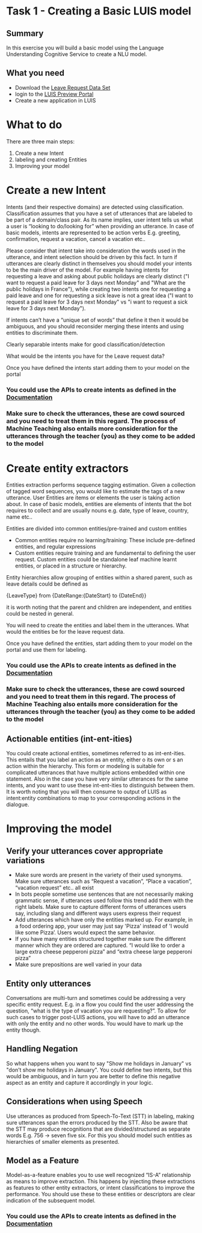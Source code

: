 # Task 1 - Creating a Basic LUIS model

## Summary
In this exercise you will build a basic model using the Language Understanding Cognitive Service to create a NLU model.


## What you need
- Download the [Leave Request Data Set](Data/HR_vacation_data.csv)
- login to the [LUIS Preview Portal](http://preview.luis.ai)
- Create a new application in LUIS


# What to do

There are three main steps:
1. Create a new Intent
2. labeling and creating Entities
3. Improving your model


# Create a new Intent
Intents (and their respective domains) are detected using classification. Classification assumes that you have a set of utterances that are labeled to be part of a domain/class pair. As its name implies, user intent tells us what a user is “looking to do/looking for” 
when providing an utterance. In case of basic models, intents are represented to be action verbs E.g. greeting, confirmation, request a vacation, cancel a vacation etc..

Please consider that intent take into consideration the words used in the utterance, and intent selection should be driven by this fact. In turn if utterances are clearly distinct in themselves you should model your intents to be the main driver of the model. For example having intents for requesting a leave and asking about public holidays are clearly distinct ("I want to request a paid leave for 3 days next Monday" and "What are the public holidays in France"), while creating two intents one for requesting a paid leave and one for requesting a 
sick leave is not a great idea ("I want to request a paid leave for 3 days next Monday" vs "i want to request a sick leave for 3 days next Monday").

If intents can’t have a “unique set of words” that define it then it would be ambiguous, and you should reconsider merging these intents and using entities to discriminate them.

Clearly separable intents make for good classification/detection


What would be the intents you have for the Leave request data?

Once you have defined the intents start adding them to your model on the portal

### You could use the APIs to create intents as defined in the [Documentation](https://westeurope.dev.cognitive.microsoft.com/docs/services/luis-programmatic-apis-v3-0-preview/operations/5890b47c39e2bb052c5b9c2f) 

### Make sure to check the utterances, these are cowd sourced and you need to treat them in this regard. The process of Machine Teaching also entails more consideration for the utterances through the teacher (you) as they come to be added to the model

# Create entity extractors
Entities extraction performs sequence tagging estimation. Given a collection of tagged word sequences, you would like to estimate the tags of a new utterance. User Entities are items or elements the user is taking action about. 
In case of basic models, entities are elements of intents that the bot requires to collect and are usually nouns e.g. date, type of leave, country, name etc..

Entities are divided into common entities/pre-trained and custom entities
- Common entities require no learning/training: These include pre-defined entities, and regular expressions
- Custom entities require training and are fundamental to defining the user request. Custom entities could be standalone leaf machine learnt entities, or placed in a structure or hierarchy. 

Entity hierarchies allow grouping of entities within a shared parent, such as leave details could be defined as

{LeaveType} from {DateRange:{DateStart} to {DateEnd}}

it is worth noting that the parent and children are independent, and entities could be nested in general.


You will need to create the entities and label them in the utterances. What would the entities be for the leave request data.

Once you have defined the entities, start adding them to your model on the portal and use them for labeling.

### You could use the APIs to create intents as defined in the [Documentation](https://westeurope.dev.cognitive.microsoft.com/docs/services/luis-programmatic-apis-v3-0-preview/operations/5890b47c39e2bb052c5b9c2f) 

### Make sure to check the utterances, these are cowd sourced and you need to treat them in this regard. The process of Machine Teaching also entails more consideration for the utterances through the teacher (you) as they come to be added to the model


## Actionable entities (int-ent-ities)


You could create actional entities, sometimes referred to as int-ent-ities. This entails that you label an action as an entity, either o its own or s an action within the hierarchy. This form or modeling is suitable for complicated utterances that have multiple actions embedded
within one statement. Also in the case you have very similar utterances for the same intents, and you want to use these int-ent-ities to distinguish between them. It is worth noting that you will then consume to output of LUIS as intent:entity combinations to map to your corresponding actions in the dialogue.


# Improving the model

## Verify your utterances cover appropriate variations
- Make sure words are present in the variety of their used synonyms. Make sure utterances such as “Request a vacation”, “Place a vacation”, “vacation request” etc.. all exist
- In bots people sometime use sentences that are not necessarily making grammatic sense, if utterances used follow this trend add them with the right labels. Make sure to capture different forms of utterances users say, including slang and different ways users express their request
- Add utterances which have only the entities marked up. For example, in a food ordering app, your user may just say 'Pizza' instead of 'I would like some Pizza’. Users would expect the same behavior. 
- If you have many entities structured together make sure the different manner which they are ordered are captured. “I would like to order a large extra cheese pepperoni pizza” and “extra cheese large pepperoni pizza”
- Make sure prepositions are well varied in your data

## Entity only utterances

Conversations are multi-turn and sometimes could be addressing a very specific entity request. E.g. in a flow you could find the user addressing the question, “what is the type of vacation you are requesting?”. To allow for such cases to trigger post-LUIS actions, you will have to add an utterance with only the entity and no other words. You would have to mark up the entity though.

## Handling Negation
So what happens when you want to say "Show me holidays in January" vs "don’t show me holidays in January". You could define two intents, but this would be ambiguous, and in turn you are better to define this negative aspect as an entity and capture it accordingly in your logic. 

## Considerations when using Speech
Use utterances as produced from Speech-To-Text (STT) in labeling, making sure utterances span the errors produced by the STT. Also be aware that the STT may produce recognitions that are divided/structured as separate words E.g. 756 -> seven five six. For this you should model such entities as hierarchies of smaller elements as presented.


## Model as a Feature
Model-as-a-feature enables you to use well recognized “IS-A” relationship as means to improve extraction. This happens by injecting these extractions as features to other entity extractors, or intent classifications to improve the performance. You should use these to these entities or descriptors are clear indication of the subsequent model.

### You could use the APIs to create intents as defined in the [Documentation](https://westeurope.dev.cognitive.microsoft.com/docs/services/luis-programmatic-apis-v3-0-preview/operations/5890b47c39e2bb052c5b9c2f) 
